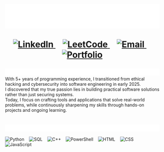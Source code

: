 <h1 align="center">
  <img src="https://raw.githubusercontent.com/XanderSteyn/xandersteyn/fa971c1f23e4b89f029804e8208377b7e9a7fe1f/name.svg" alt="Xander Steyn"/><br>
  
  <p align="center">
    <a href="https://www.linkedin.com/in/xandersteyn/">
      <img width="40px" alt="LinkedIn" title="LinkedIn" src="https://i.imgur.com/fYjRHI0.png"/>
    </a>
    &#8287;&#8287;
    <a href="https://leetcode.com/u/XanderSteyn/">
      <img width="40px" alt="LeetCode" title="LeetCode" src="https://i.imgur.com/9HMkKJQ.png"/>
    </a>
    &#8287;&#8287;
    <a href="mailto:xandersteyn.dev@gmail.com">
      <img width="40px" alt="Email" title="Email" src="https://i.imgur.com/5PqDnWU.png"/>
    </a>
    &#8287;&#8287;
    <a href="https://xandersteyn.co.za/">
      <img width="40px" alt="Portfolio" title="Portfolio" src="https://i.imgur.com/WQgmUxP.png"/>
    </a>
  </p>
</h1>

<img src="https://raw.githubusercontent.com/XanderSteyn/xandersteyn/e817263b6499521d5c8ca3c47bfb059fc21f09e1/about-me.svg" alt="About Me"/><br>
With 5+ years of programming experience, I transitioned from ethical hacking and cybersecurity into software engineering in early 2025.<br>
I discovered that my true passion lies in building practical software solutions rather than just securing systems.<br>
Today, I focus on crafting tools and applications that solve real-world problems, while continuously sharpening my skills through hands-on projects and ongoing learning.

<h1></h1>

<img src="https://raw.githubusercontent.com/XanderSteyn/xandersteyn/6d367468bfd086483aa7401c51122994fc680142/languages.svg" alt="About Me"/><br>

<p>
  <img width="35px" alt="Python" title="Python" src="https://i.imgur.com/9DKuQJq.png"/>
  &#8287;&#8287;
  <img width="35px" alt="SQL" title="SQL" src="https://i.imgur.com/q4kbA6R.png"/>
  &#8287;&#8287;
  <img width="35px" alt="C++" title="C++" src="https://i.imgur.com/L6MYzFz.png"/>
  &#8287;&#8287;
  <img width="35px" alt="PowerShell" title="PowerShell" src="https://i.imgur.com/Gi7ghAV.png"/>
  &#8287;&#8287;
  <img width="35px" alt="HTML" title="HTML" src="https://i.imgur.com/qW497AB.png"/>
  &#8287;&#8287;
  <img width="35px" alt="CSS" title="CSS" src="https://i.imgur.com/brIcekt.png"/>
  &#8287;&#8287;
  <img width="35px" alt="JavaScript" title="JavaScript" src="https://i.imgur.com/javnhUB.png"/>
</p>
